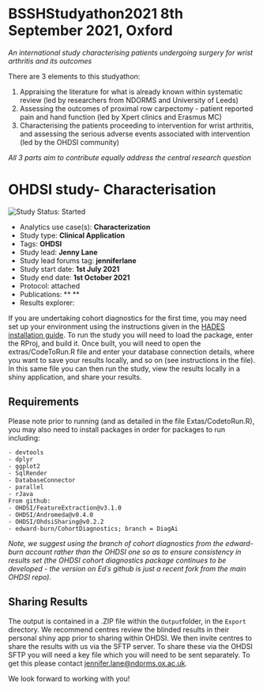 # BSSHStudyathon2021 8th September 2021, Oxford
*An international study characterising patients undergoing surgery for wrist arthritis and its outcomes*

There are 3 elements to this studyathon:
1. Appraising the literature for what is already known within systematic review (led by researchers from NDORMS and University of Leeds)
2. Assessing the outcomes of proximal row carpectomy - patient reported pain and hand function (led by Xpert clinics and Erasmus MC)
3. Characterising the patients proceeding to intervention for wrist arthritis, and assessing the serious adverse events associated with intervention (led by the OHDSI community)

*All 3 parts aim to contribute equally address the central research question*

# OHDSI study- Characterisation
<img src="https://img.shields.io/badge/Study%20Status-Started-blue.svg" alt="Study Status: Started">

- Analytics use case(s): **Characterization**
- Study type: **Clinical Application**
- Tags: **OHDSI**
- Study lead: **Jenny Lane**
- Study lead forums tag: **jenniferlane** 
- Study start date: **1st July 2021**
- Study end date: **1st October 2021**
- Protocol: attached 
- Publications: ** **
- Results explorer: 

If you are undertaking cohort diagnostics for the first time, you may need set up your environment using the instructions given in the [HADES installation guide](https://ohdsi.github.io/Hades/rSetup.html). To run the study you will need to load the package, enter the RProj, and build it. Once built, you will need to open the extras/CodeToRun.R file and enter your database connection details, where you want to save your results locally, and so on (see instructions in the file). In this same file you can then run the study, view the results locally in a shiny application, and share your results.

## Requirements
Please note prior to running (and as detailed in the file Extas/CodetoRun.R), you may also need to install packages in order for packages to run including: 
```From CRAN:  
- devtools
- dplyr
- ggplot2
- SqlRender
- DatabaseConnector
- parallel
- rJava  
From github:  
- OHDSI/FeatureExtraction@v3.1.0
- OHDSI/Andromeda@v0.4.0
- OHDSI/OhdsiSharing@v0.2.2
- edward-burn/CohortDiagnostics; branch = DiagAi
``` 
*Note, we suggest using the branch of cohort diagnostics from the edward-burn account rather than the OHDSI one so as to ensure consistency in results set (the OHDSI cohort diagnostics package continues to be developed - the version on Ed´s github is just a recent fork from the main OHDSI repo).*   

## Sharing Results
The output is contained in a .ZIP file within the `Output`folder, in the `Export` directory.
We recommend centres review the blinded results in their personal shiny app prior to sharing within OHDSI. We then invite centres to share the results with us via the SFTP server. To share these via the OHDSI SFTP you will need a key file which you will need to be sent separately. To get this please contact jennifer.lane@ndorms.ox.ac.uk.

We look forward to working with you!

